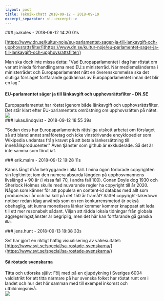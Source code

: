 ```yaml
---
layout: post
title: Teknik-chatt 2018-09-12 - 2018-09-19
excerpt_separator: <!--excerpt-->
---
```

<section class="message" markdown="1">
### joakoles - 2018-09-12 14:20 01s

[https://www.dn.se/kultur-noje/eu-parlamentet-sager-ja-till-lankavgift-och-upphovsrattsfilter/](https://www.dn.se/kultur-noje/eu-parlamentet-sager-ja-till-lankavgift-och-upphovsrattsfilter/)

Man ska dock inte missa detta: "Vad Europaparlamentet i dag har röstat om var att inleda förhandlingarna med EU:s ministerråd. När medlemsländerna i ministerrådet och Europaparlamentet nått en överenskommelse ska det slutliga förslaget fortfarande godkännas av Europaparlamentet innan det blir en lag."

<div class="attachment"><h4>EU-parlamentet säger ja till länkavgift och upphovsrättsfilter - DN.SE</h4><div class="text">Europaparlamentet har röstat igenom både länkavgift och upphovsrättsfilter. Det står klart efter EU-parlamentets omröstning om upphovsrätten på nätet.</div>
<a href="https://www.dn.se/kultur-noje/eu-parlamentet-sager-ja-till-lankavgift-och-upphovsrattsfilter/"><img src="https://cached-images.bonnier.news/cms30/UploadedImages/2018/9/12/76381db7-c9ee-4228-8f9f-d0287f68182e/bigOriginal.jpg?interpolation=lanczos-none&fit=inside|470:246&output-quality=80&output-format=jpeg" fallback="EU-parlamentet säger ja till länkavgift och upphovsrättsfilter - DN.SE"/></a></div>
    
</section>
<section class="message" markdown="1">
### lukas.lindqvist - 2018-09-12 18:55 39s

"Sedan dess har Europaparlamentets rättsliga utskott arbetat om förslaget så att bland annat småföretag och icke vinstdrivande encyklopedier som Wikipedia undantas från kravet på att betala länkersättning till innehållsproducenter." Även tjänster som github är exkluderade. Så det är inte samma som förut iaf.
</section>
<section class="message" markdown="1">
### erik.malm - 2018-09-12 19:28 11s

Känns långt ifrån betryggande i alla fall. I mina ögon förlorade copyrighten sin legitimitet iom den numera absurda längden på upphosvmannens livslängd + 90 år (i vissa fall 70, i andra fall 100). Conan Doyle dog 1930 och Sherlock Holmes skulle med nuvarande regler ha copyright till år 2020. Någon som känner för att populera en content-id databas med allt som produceras i år och ha koll på det 150 år framåt?
Sättet copyright-takedown notiser redan idag används som en ren konkurrensmetod är också obehaglig, att kunna monetisera länkar kommer kommer knappast att leda till ett mer resonabelt sådant.
Viljan att rädda lokala tidningar från globala aggregeringstjänster är begriplig, men det här kan fortfarande gå ganska illa.
</section>
<section class="message" markdown="1">
### jens.hunt - 2018-09-13 18:38 33s

Svt har gjort en riktigt häftig visualisering av valresultatet: [https://www.svt.se/special/sa-rostade-svenskarna/](https://www.svt.se/special/sa-rostade-svenskarna/)

<div class="attachment"><h4>Så röstade svenskarna</h4><div class="text">Titta och utforska själv: Följ med på en djupdykning i Sveriges 6004 valdistrikt för att titta närmare på hur svenska folket har röstat runt om i landet och hur det hör samman med till exempel inkomst och utbildningsnivå.</div>
<a href="https://www.svt.se/special/sa-rostade-svenskarna/"><img src="https://kloss.imgix.net/918/sa-rostade-svenskarna.png?h=630&w=1200&auto=format&fit=crop" fallback="Så röstade svenskarna"/></a></div>
    

<!--excerpt-->
</section>